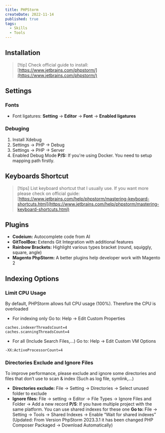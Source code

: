 ```yaml
---
title: PHPStorm
createDate: 2022-11-14
published: true
tags:
  - Skills
  - Tools
---
```

 ## Installation
> [!tip] Check official guide to install: [https://www.jetbrains.com/phpstorm/](https://www.jetbrains.com/phpstorm/)
## Settings
### Fonts
- Font ligatures: **Setting** -> **Editor** -> **Font** -> **Enabled ligatures**
### Debuging
1. Install Xdebug
2. Settings -> PHP -> Debug
3. Settings -> PHP -> Server
4. Enabled Debug Mode
**P/S:** If you're using Docker. You need to setup mapping path firstly.
## Keyboards Shortcut
> [!tips]
> List keyboard shortcut that I usually use. If you want more please check on official guide: [https://www.jetbrains.com/help/phpstorm/mastering-keyboard-shortcuts.html](https://www.jetbrains.com/help/phpstorm/mastering-keyboard-shortcuts.html)

## Plugins
- **Codeium:** Autocomplete code from AI
- **GitToolBox:** Extends Git Integration with additional features
- **Rainbow Brackets:** Highlight various types bracket (round, squiggly, square, angle)
- **Magento PhpStorm:** A better plugins help developer work with Magento 2
## Indexing Options
### Limit CPU Usage
By default, PHPStorm allows full CPU usage (100%). Therefore the CPU is overloaded
- For indexing only
Go to: Help -> Edit Custom Properties	
```shell frame="none"
caches.indexerThreadsCount=4 
caches.scanningThreadsCount=4
```
- For all (Include Search Files,...)
Go to: Help → Edit Custom VM Options
```shell frame="none"
-XX:ActiveProcessorCount=4
```
### Directories Exclude and Ignore Files
To improve performance, please exclude and ignore some directories and files that don’t use to scan & index (Such as log file, symlink,…)
- **Directories exclude:** File → Setting → Directories → Select unused folder to exclude
- **Ignore files:** File → setting → Editor → File Types → Ignore Files and Folder → Add a new record
**P/S**: If you have multiple project with the same platform. You can use shared indexes for these one
**Go to:** File → Setting → Tools → Shared Indexes → Enable “Wait for shared indexes” (Updated: From Version PhpStorm 2023.3.1 it has been changed PHP Composer Packaged → Download Automatically)
